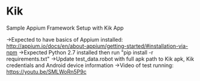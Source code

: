 # Kik
Sample Appium Framework Setup with Kik App

->Expected to have basics of Appium installed: http://appium.io/docs/en/about-appium/getting-started/#installation-via-npm 
->Expected Python 2.7 installed then run "pip install -r requirements.txt"
->Update test_data.robot with full apk path to Kik apk, Kik credentials and Android device information
->Video of test running: https://youtu.be/SMLWoRn5P9c
